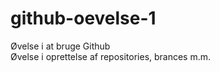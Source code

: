 # github-oevelse-1
Øvelse i at bruge Github <br/>
Øvelse i oprettelse af repositories, brances m.m.
